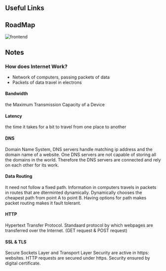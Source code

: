 ## Useful Links


## RoadMap
![frontend](https://user-images.githubusercontent.com/61619422/129010468-822b9f85-bc95-41c7-9bc2-76c70857ea13.png)
## Notes
### How does Internet Work?
- Network of computers, passing packets of data
- Packets of data travel in electrons
#### Bandwidth
the Maximum Transmission Capacity of a Device
#### Latency
the time it takes for a bit to travel from one place to another
#### DNS
Domain Name System, DNS servers handle matching ip address and the domain name of a website. 
One DNS servers are not capable of storing all the domains in the world. Therefore the DNS servers are connected and rely on each other for its work.
#### Data Routing
It need not follow a fixed path. Information in computers travels in packets in routes that are dterminted dynamically. Dynamically chooses the cheapest path from point A to point B. Having options for path makes packet routing makes it fault tolerant.
#### HTTP
Hypertext Transfer Protocol. Standaard protocol by which webpages are transferred over the Internet. (GET request & POST request)

#### SSL & TLS
Secure Sockets Layer and Transport Layer Security are active in https: websites. HTTP requests are secured under https. Security ensured by digital certificate.

